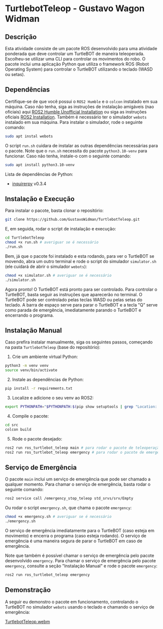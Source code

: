 # TurtlebotTeleop - Gustavo Wagon Widman

## Descrição

Esta atividade consiste de um pacote ROS desenvolvido para uma atividade ponderada que deve controlar um TurtleBOT de maneira teleoperada. Escolheu-se utilizar uma CLI para controlar os movimentos do robo. O pacote inclui uma aplicação Python que utiliza o framework ROS (Robot Operating System) para controlar o TurtleBOT utilizando o teclado (WASD ou setas).

## Dependências

Certifique-se de que você possui o `ROS2 Humble` e o `colcon` instalado em sua máquina. Caso não tenha, siga as instruções de instalação amigáveis (nao oficiais) aqui [ROS2 Humble Unofficial Installation](https://rmnicola.github.io/m6-ec-encontros/E01/ros) ou siga as instruções oficiais [ROS2 Installation](https://docs.ros.org/en/humble/Installation.html). Também é necessário ter o simulador `webots` instalado em sua máquina. Para instalar o simulador, rode o seguinte comando:

```bash
sudo apt instal webots
```

O script `run.sh` cuidara de instalar as outras dependências necessárias para o pacote. Note que o `run.sh` necessita do pacote `python3.10-venv` para funcionar. Caso não tenha, instale-o com o seguinte comando:

```bash
sudo apt install python3.10-venv
```

Lista de dependências de Python:

- [inquirerpy](https://pypi.org/project/inquirerpy/) v0.3.4

## Instalação e Execução

Para instalar o pacote, basta clonar o repositório:

```bash
git clone https://github.com/GustavoWidman/TurtlebotTeleop.git
```

E, em seguida, rodar o script de instalação e execução:

```bash
cd TurtlebotTeleop
chmod +x run.sh # averiguar se é necessário
./run.sh
```

Bem, já que o pacote foi instalado e esta rodando, para ver o TurtleBOT se movendo, abra um outro terminal e rode o script do simulador `simulator.sh` (ele cuidará de abrir o simulador `webots`):

```bash
chmod +x simulator.sh # averiguar se é necessário
./simulator.sh
```

Agora pronto! O TurtleBOT está pronto para ser controlado. Para controlar o TurtleBOT, basta seguir as instruções que aparecerão no terminal. O TurtleBOT pode ser controlado pelas teclas WASD ou pelas setas do teclado. A barra de espaço serve para parar o TurtleBOT e a tecla "Q" serve como parada de emergência, imediatamente parando o TurtleBOT e encerrando o programa.

## Instalação Manual

Caso prefira instalar manualmente, siga os seguintes passos, começando na pasta `TurtlebotTeleop` (base do repositório):

1. Crie um ambiente virtual Python:

```bash
python3 -m venv venv
source venv/bin/activate
```

2. Instale as dependências de Python:

```bash
pip install -r requirements.txt
```

3. Localize e adicione o seu venv ao ROS2:

```bash
export PYTHONPATH="$PYTHONPATH:$(pip show setuptools | grep "Location: " | awk '{print $2}')"
```

4. Compile o pacote:

```bash
cd src
colcon build
```

5. Rode o pacote desejado:

```bash
ros2 run ros_turtlebot_teleop main # para rodar o pacote de teleoperação
ros2 run ros_turtlebot_teleop emergency # para rodar o pacote de emergência (opcional)
```

## Serviço de Emergência

O pacote `main` inclui um serviço de emergência que pode ser chamado a qualquer momento. Para chamar o serviço de emergência, basta rodar o seguinte comando:

```bash
ros2 service call /emergency_stop_teleop std_srvs/srv/Empty
```

Ou rodar o script `emergency.sh`, que chama o pacote `emergency`:

```bash
chmod +x emergency.sh # averiguar se é necessário
./emergency.sh
```

O serviço de emergência imediatamente para o TurtleBOT (caso esteja em movimento) e encerra o programa (caso esteja rodando). O serviço de emergência é uma maneira segura de parar o TurtleBOT em caso de emergência.

Note que também é possível chamar o serviço de emergência pelo pacote desenvolvido `emergency`. Para chamar o serviço de emergência pelo pacote `emergency`, consulte a seção "Instalação Manual" e rode o pacote `emergency`:

```bash
ros2 run ros_turtlebot_teleop emergency
```

## Demonstração

A seguir eu demonstro o pacote em funcionamento, controlando o TurtleBOT no simulador `webots` usando o teclado e chamando o serviço de emergência:

[TurtlebotTeleop.webm](https://github.com/GustavoWidman/TurtlebotTeleop/assets/123963822/854a1bcb-815d-46c2-a50e-e65101306cde)
